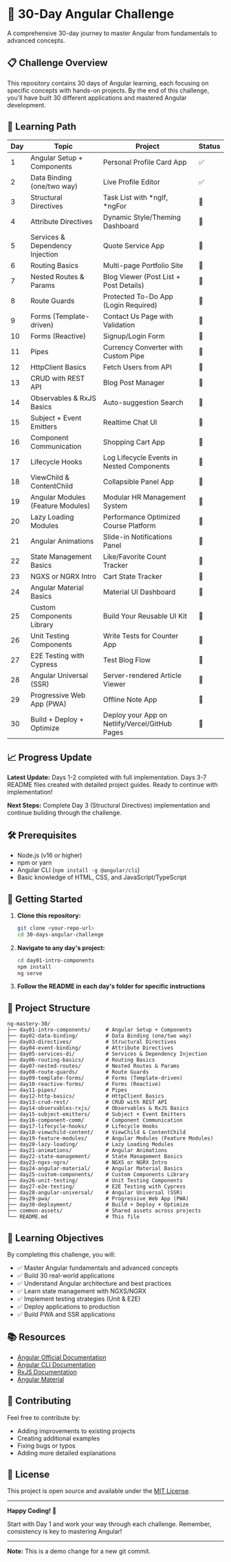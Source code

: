 # 🚀 30-Day Angular Challenge

A comprehensive 30-day journey to master Angular from fundamentals to advanced concepts.

## 📋 Challenge Overview

This repository contains 30 days of Angular learning, each focusing on specific concepts with hands-on projects. By the end of this challenge, you'll have built 30 different applications and mastered Angular development.

## 🎯 Learning Path

| Day | Topic | Project | Status |
|-----|-------|---------|--------|
| 1 | Angular Setup + Components | Personal Profile Card App | ✅ |
| 2 | Data Binding (one/two way) | Live Profile Editor | ✅ |
| 3 | Structural Directives | Task List with *ngIf, *ngFor | 🔄 |
| 4 | Attribute Directives | Dynamic Style/Theming Dashboard | 🔄 |
| 5 | Services & Dependency Injection | Quote Service App | 🔄 |
| 6 | Routing Basics | Multi-page Portfolio Site | 🔄 |
| 7 | Nested Routes & Params | Blog Viewer (Post List + Post Details) | 🔄 |
| 8 | Route Guards | Protected To-Do App (Login Required) | 🔄 |
| 9 | Forms (Template-driven) | Contact Us Page with Validation | 🔄 |
| 10 | Forms (Reactive) | Signup/Login Form | 🔄 |
| 11 | Pipes | Currency Converter with Custom Pipe | 🔄 |
| 12 | HttpClient Basics | Fetch Users from API | 🔄 |
| 13 | CRUD with REST API | Blog Post Manager | 🔄 |
| 14 | Observables & RxJS Basics | Auto-suggestion Search | 🔄 |
| 15 | Subject + Event Emitters | Realtime Chat UI | 🔄 |
| 16 | Component Communication | Shopping Cart App | 🔄 |
| 17 | Lifecycle Hooks | Log Lifecycle Events in Nested Components | 🔄 |
| 18 | ViewChild & ContentChild | Collapsible Panel App | 🔄 |
| 19 | Angular Modules (Feature Modules) | Modular HR Management System | 🔄 |
| 20 | Lazy Loading Modules | Performance Optimized Course Platform | 🔄 |
| 21 | Angular Animations | Slide-in Notifications Panel | 🔄 |
| 22 | State Management Basics | Like/Favorite Count Tracker | 🔄 |
| 23 | NGXS or NGRX Intro | Cart State Tracker | 🔄 |
| 24 | Angular Material Basics | Material UI Dashboard | 🔄 |
| 25 | Custom Components Library | Build Your Reusable UI Kit | 🔄 |
| 26 | Unit Testing Components | Write Tests for Counter App | 🔄 |
| 27 | E2E Testing with Cypress | Test Blog Flow | 🔄 |
| 28 | Angular Universal (SSR) | Server-rendered Article Viewer | 🔄 |
| 29 | Progressive Web App (PWA) | Offline Note App | 🔄 |
| 30 | Build + Deploy + Optimize | Deploy your App on Netlify/Vercel/GitHub Pages | 🔄 |

## 📈 Progress Update

**Latest Update:** Days 1-2 completed with full implementation. Days 3-7 README files created with detailed project guides. Ready to continue with implementation!

**Next Steps:** Complete Day 3 (Structural Directives) implementation and continue building through the challenge.

## 🛠️ Prerequisites

- Node.js (v16 or higher)
- npm or yarn
- Angular CLI (`npm install -g @angular/cli`)
- Basic knowledge of HTML, CSS, and JavaScript/TypeScript

## 🚀 Getting Started

1. **Clone this repository:**
   ```bash
   git clone <your-repo-url>
   cd 30-days-angular-challenge
   ```

2. **Navigate to any day's project:**
   ```bash
   cd day01-intro-components
   npm install
   ng serve
   ```

3. **Follow the README in each day's folder for specific instructions**

## 📁 Project Structure

```
ng-mastery-30/
├── day01-intro-components/     # Angular Setup + Components
├── day02-data-binding/         # Data Binding (one/two way)
├── day03-directives/           # Structural Directives
├── day04-event-binding/        # Attribute Directives
├── day05-services-di/          # Services & Dependency Injection
├── day06-routing-basics/       # Routing Basics
├── day07-nested-routes/        # Nested Routes & Params
├── day08-route-guards/         # Route Guards
├── day09-template-forms/       # Forms (Template-driven)
├── day10-reactive-forms/       # Forms (Reactive)
├── day11-pipes/                # Pipes
├── day12-http-basics/          # HttpClient Basics
├── day13-crud-rest/            # CRUD with REST API
├── day14-observables-rxjs/     # Observables & RxJS Basics
├── day15-subject-emitters/     # Subject + Event Emitters
├── day16-component-comm/       # Component Communication
├── day17-lifecycle-hooks/      # Lifecycle Hooks
├── day18-viewchild-content/    # ViewChild & ContentChild
├── day19-feature-modules/      # Angular Modules (Feature Modules)
├── day20-lazy-loading/         # Lazy Loading Modules
├── day21-animations/           # Angular Animations
├── day22-state-management/     # State Management Basics
├── day23-ngxs-ngrx/            # NGXS or NGRX Intro
├── day24-angular-material/     # Angular Material Basics
├── day25-custom-components/    # Custom Components Library
├── day26-unit-testing/         # Unit Testing Components
├── day27-e2e-testing/          # E2E Testing with Cypress
├── day28-angular-universal/    # Angular Universal (SSR)
├── day29-pwa/                  # Progressive Web App (PWA)
├── day30-deployment/           # Build + Deploy + Optimize
├── common-assets/              # Shared assets across projects
└── README.md                   # This file
```

## 🎯 Learning Objectives

By completing this challenge, you will:

- ✅ Master Angular fundamentals and advanced concepts
- ✅ Build 30 real-world applications
- ✅ Understand Angular architecture and best practices
- ✅ Learn state management with NGXS/NGRX
- ✅ Implement testing strategies (Unit & E2E)
- ✅ Deploy applications to production
- ✅ Build PWA and SSR applications

## 📚 Resources

- [Angular Official Documentation](https://angular.io/docs)
- [Angular CLI Documentation](https://cli.angular.io/)
- [RxJS Documentation](https://rxjs.dev/)
- [Angular Material](https://material.angular.io/)

## 🤝 Contributing

Feel free to contribute by:
- Adding improvements to existing projects
- Creating additional examples
- Fixing bugs or typos
- Adding more detailed explanations

## 📝 License

This project is open source and available under the [MIT License](LICENSE).

---

**Happy Coding! 🎉**

Start with Day 1 and work your way through each challenge. Remember, consistency is key to mastering Angular! 

---

**Note:** This is a demo change for a new git commit. 